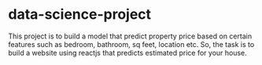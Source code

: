 # data-science-project
This project is to build a model that predict property price based on certain features such as bedroom, bathroom, sq feet, location etc. So, the task is to build a website using reactjs  that predicts estimated price for your house.
